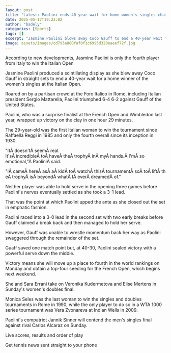 ```yaml
---
layout: post
title: "Latest: Paolini ends 40-year wait for home women's singles champion at Italian Open"
date: 2025-05-17T19:23:02
author: "badely"
categories: [Sports]
tags: []
excerpt: "Jasmine Paolini blows away Coco Gauff to end a 40-year wait for a home winner of the women's singles at the Italian Open."
image: assets/images/cd793a880faf0f1c6995d320eaeef72f.jpg
---
```


According to new developments, Jasmine Paolini is only the fourth player from Italy to win the Italian Open 

Jasmine Paolini produced a scintillating display as she blew away Coco Gauff in straight sets to end a 40-year wait for a home winner of the women's singles at the Italian Open.

Roared on by a partisan crowd at the Foro Italico in Rome, including Italian president Sergio Mattarella, Paolini triumphed 6-4 6-2 against Gauff of the United States.

Paolini, who was a surprise finalist at the French Open and Wimbledon last year, wrapped up victory on the clay in one hour 29 minutes.

The 29-year-old was the first Italian woman to win the tournament since Raffaella Reggi in 1985 and only the fourth overall since its inception in 1930.

"ItÂ doesn'tÂ seemÂ real. It'sÂ incredibleÂ toÂ haveÂ theÂ trophyÂ inÂ myÂ hands.Â I'mÂ so emotional,"Â PaoliniÂ said.

"IÂ cameÂ hereÂ asÂ aÂ kidÂ toÂ watchÂ thisÂ tournamentÂ soÂ toÂ liftÂ theÂ trophyÂ isÂ beyondÂ whatÂ IÂ everÂ dreamedÂ of."

Neither player was able to hold serve in the opening three games before Paolini's nerves eventually settled as she took a 3-1 lead.

That was the point at which Paolini upped the ante as she closed out the set in emphatic fashion.

Paolini raced into a 3-0 lead in the second set with two early breaks before Gauff claimed a break back and then managed to hold her serve.

However, Gauff was unable to wrestle momentum back her way as Paolini swaggered through the remainder of the set.

Guaff saved one match point but, at 40-30, Paolini sealed victory with a  powerful serve down the middle.

Victory means she will move up a place to fourth in the world rankings on Monday and obtain a top-four seeding for the French Open, which begins next weekend.

She and Sara Errani take on Veronika Kudermetova and Elise Mertens in Sunday's women's doubles final.

Monica Seles was the last woman to win the singles and doubles tournaments in Rome in 1990, while the only player to do so in a WTA 1000 series tournament was Vera Zvonareva at Indian Wells in 2009.

Paolini's compatriot Jannik Sinner will contend the men's singles final against rival Carlos Alcaraz on Sunday.

Live scores, results and order of play

Get tennis news sent straight to your phone

